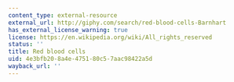 ```yaml
---
content_type: external-resource
external_url: http://giphy.com/search/red-blood-cells-Barnhart
has_external_license_warning: true
license: https://en.wikipedia.org/wiki/All_rights_reserved
status: ''
title: Red blood cells
uid: 4e3bfb20-8a4e-4751-80c5-7aac98422a5d
wayback_url: ''
---
```


